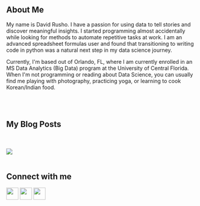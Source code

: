 <h2> About Me</h2>

My name is David Rusho.  I have a passion for using data to tell stories and discover meaningful insights. I started programming almost accidentally while looking for methods to automate repetitive tasks at work.  I am an advanced spreadsheet formulas user and found that transitioning to writing code in python was a natural next step in my data science journey.

Currently, I'm based out of Orlando, FL, where I am currently enrolled in an MS Data Analytics (Big Data) program at the University of Central Florida. When I'm not programming or reading about Data Science, you can usually find me playing with photography, practicing yoga, or learning to cook Korean/Indian food.

<br>
<br>

<h2> My Blog Posts </h2>

<!-- BLOG-POST-LIST:START -->
<!-- BLOG-POST-LIST:END -->


<br>
<br>

<a href="https://github.com/anuraghazra/convoychat">
<img align="center" src="https://github-readme-stats.vercel.app/api/top-langs/?username=drusho&theme=default" />
</a>

<br>
<br>

<h2> Connect with me  </h2><a href = 'https://www.linkedin.com/in/davidruho'> <img width = '32px' align= 'center' src="https://raw.githubusercontent.com/rahulbanerjee26/githubAboutMeGenerator/main/icons/linked-in-alt.svg"/></a>
<a href = 'https://www.twitter.com/drusho'> <img width = '32px' align= 'center' src="https://raw.githubusercontent.com/rahulbanerjee26/githubAboutMeGenerator/main/icons/twitter.svg"/></a> <a href = 'https://www.github.com/drusho'> <img width = '32px' align= 'center' src="https://raw.githubusercontent.com/rahulbanerjee26/githubAboutMeGenerator/main/icons/github.svg"/></a>



